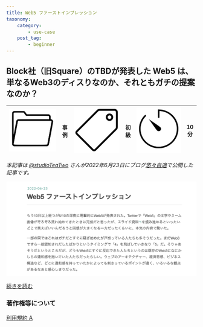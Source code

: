 ```yaml
---
title: Web5 ファーストインプレッション
taxonomy:
    category:
        - use-case
    post_tag:
        - beginner
---
```


## Block社（旧Square）のTBDが発表した Web5 は、単なるWeb3のディスりなのか、それともガチの提案なのか？

|  ![Category](/_images/category.png)  |  事例  |  ![Tag](/_images/tag.png)  |  初級  | ![Time](/_images/timer.png)  |  10分  |
| ---- | ---- | ---- | ---- | ---- | ---- |

*本記事は [@studioTeaTwo](https://twitter.com/studioTeaTwo/) さんが2022年6月23日にブログ[悠々自適](https://teatwo.hatenablog.com/)で公開した記事です。*

[![Web5 ファーストインプレッション - はてなブログ](/_images/web5_first_impression.png)](https://teatwo.hatenablog.com/entry/2022/06/23/221218)

[続きを読む](https://teatwo.hatenablog.com/entry/2022/06/23/221218)


### 著作権等について
[利用規約 A](https://lostinbitcoin.jp/copyright/#uaa)
